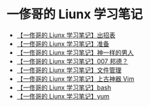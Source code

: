 # 一俢哥的 Liunx 学习笔记

* [【一俢哥的 Liunx 学习笔记】出招表](./docs/menu.md)
* [【一俢哥的 Liunx 学习笔记】准备](./docs/start.md)
* [【一俢哥的 Liunx 学习笔记】神一样的男人](./docs/man.md)
* [【一俢哥的 Liunx 学习笔记】007 邦德？](./docs/rwx.md)
* [【一俢哥的 Liunx 学习笔记】文件管理]()
* [【一俢哥的 Liunx 学习笔记】上古神器 Vim](./docs/vim.md)
* [【一俢哥的 Liunx 学习笔记】bash]()
* [【一俢哥的 Liunx 学习笔记】yum]()